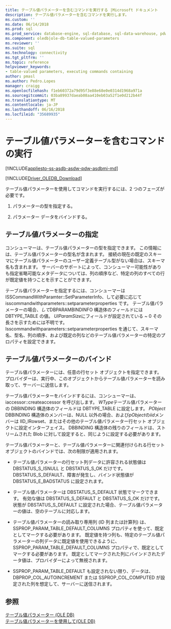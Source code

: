 ```yaml
---
title: テーブル値パラメーターを含むコマンドを実行する |Microsoft ドキュメント
description: テーブル値パラメーターを含むコマンドを実行します。
ms.custom: ''
ms.date: 06/14/2018
ms.prod: sql
ms.prod_service: database-engine, sql-database, sql-data-warehouse, pdw
ms.component: oledb|ole-db-table-valued-parameters
ms.reviewer: ''
ms.suite: sql
ms.technology: connectivity
ms.tgt_pltfrm: ''
ms.topic: reference
helpviewer_keywords:
- table-valued parameters, executing commands containing
author: pmasl
ms.author: Pedro.Lopes
manager: craigg
ms.openlocfilehash: f1eb60372a79d95f3e88e68e0e0314d1968a971a
ms.sourcegitcommit: 03ba89937daeab08aa410eb03a52f1e0d212b44f
ms.translationtype: MT
ms.contentlocale: ja-JP
ms.lasthandoff: 06/16/2018
ms.locfileid: "35689935"
---
```

# <a name="executing-commands-containing-table-valued-parameters"></a>テーブル値パラメーターを含むコマンドの実行
[!INCLUDE[appliesto-ss-asdb-asdw-pdw-asdbmi-md](../../../includes/appliesto-ss-asdb-asdw-pdw-asdbmi-md.md)]

[!INCLUDE[Driver_OLEDB_Download](../../../includes/driver_oledb_download.md)]

  テーブル値パラメーターを使用してコマンドを実行するには、2 つのフェーズが必要です。  
  
1.  パラメーターの型を指定する。  
  
2.  パラメーター データをバインドする。  
  
## <a name="table-valued-parameter-specification"></a>テーブル値パラメーターの指定  
 コンシューマーは、テーブル値パラメーターの型を指定できます。 この情報には、テーブル値パラメーターの型名が含まれます。 接続の現在の既定のスキーマにテーブル値パラメーターのユーザー定義テーブル型がない場合は、スキーマ名も含まれます。 サーバーのサポートによって、コンシューマー可能性がありも指定省略可能なメタデータについては、列の順序など、特定の列のすべての行が既定値を持つことを示すことができます。  
  
 テーブル値パラメーターを指定するには、コンシューマーは ISSCommandWithParamter::SetParameterInfo、して必要に応じて isscommandwithparameters::setparameterproperties です。 テーブル値パラメーターの場合、*して*DBPARAMBINDINFO 構造体のフィールドには DBTYPE_TABLE の値。 *UlParamSize*にフィールドが設定されている ~ 0 その長さを示すためには不明です。 Isscommandwithparameters::setparameterproperties を通じて、スキーマ名、型名、列の順序、および既定の列などのテーブル値パラメーターの特定のプロパティを設定できます。  
  
## <a name="table-valued-parameter-binding"></a>テーブル値パラメーターのバインド  
 テーブル値パラメーターには、任意の行セット オブジェクトを指定できます。 プロバイダーは、実行中、このオブジェクトからテーブル値パラメーターを読み取って、サーバーに送信します。  
  
 テーブル値パラメーターをバインドするには、コンシューマーは、iaccessor::createaccessor を呼び出します。 *WType*テーブル値パラメーターの DBBINDING 構造体のフィールドは DBTYPE_TABLE に設定します。 *PObject* DBBINDING 構造体のメンバーは、NULL 以外の場合、および*pObject*の*iid*メンバーは IID_IRowset、またはその他のテーブル値パラメーター行セット オブジェクトに設定インターフェイス。 DBBINDING 構造体の残りのフィールドは、ストリームされた Blob に対して設定すると、同じように設定する必要があります。  
  
 テーブル値パラメーターと、テーブル値パラメーターに関連付けられる行セット オブジェクトのバインドでは、次の制限が適用されます。  
  
-   テーブル値パラメーターの行セット列データに許容される状態値は DBSTATUS_S_ISNULL と DBSTATUS_S_OK だけです。 DBSTATUS_S_DEFAULT、障害が発生し、バインド状態値が DBSTATUS_E_BADSTATUS に設定されます。  
  
-   テーブル値パラメーターは DBSTATUS_S_DEFAULT 状態でマークできます。 有効な値は DBSTATUS_S_DEFAULT と DBSTATUS_S_OK だけです。 状態が DBSTATUS_S_DEFAULT に設定された場合、テーブル値パラメーターの値は、空のテーブルに対応します。  
  
-   テーブル値パラメーターの読み取り専用列 (ID 列または計算列) は、SSPROP_PARAM_TABLE_DEFAULT_COLUMNS プロパティを使って、既定としてマークする必要があります。 既定値を持つ列も、特定のテーブル値パラメーターの列データに既定値を使用できるように、SSPROP_PARAM_TABLE_DEFAULT_COLUMNS プロパティで、既定としてマークする必要があります。 既定としてマークされた列にバインドされたデータ値は、プロバイダーによって無視されます。  
  
-   SSPROP_PARAM_TABLE_DEFAULT も設定されない限り、データは、DBPROP_COL_AUTOINCREMENT または SSPROP_COL_COMPUTED が設定された列を想定して、サーバーに送信されます。  
  
## <a name="see-also"></a>参照  
 [テーブル値パラメーター &#40;OLE DB&#41;](../../oledb/ole-db-table-valued-parameters/table-valued-parameters-ole-db.md)   
 [テーブル値パラメーターを使用して&#40;OLE DB&#41;](../../oledb/ole-db-how-to/use-table-valued-parameters-ole-db.md)  
  
  
